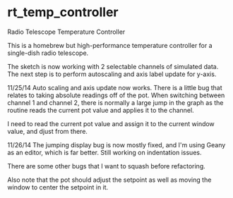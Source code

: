 rt_temp_controller
==================

Radio Telescope Temperature Controller

This is a homebrew but high-performance temperature controller
for a single-dish radio telescope.

The sketch is now working with 2 selectable channels of simulated
data. The next step is to perform autoscaling and axis label
update for y-axis.

11/25/14
Auto scaling and axis update now works. There is a little bug that
relates to taking absolute readings off of the pot. When switching
between channel 1 and channel 2, there is normally a large jump in
the graph as the routine reads the current pot value and applies
it to the channel.

I need to read the current pot value and assign it to the current
window value, and djust from there.

11/26/14
The jumping display bug is now mostly fixed, and I'm using Geany as an
editor, which is far better. Still working on indentation issues.

There are some other bugs that I want to squash before refactoring.

Also note that the pot should adjust the setpoint as well as moving the
window to center the setpoint in it.
